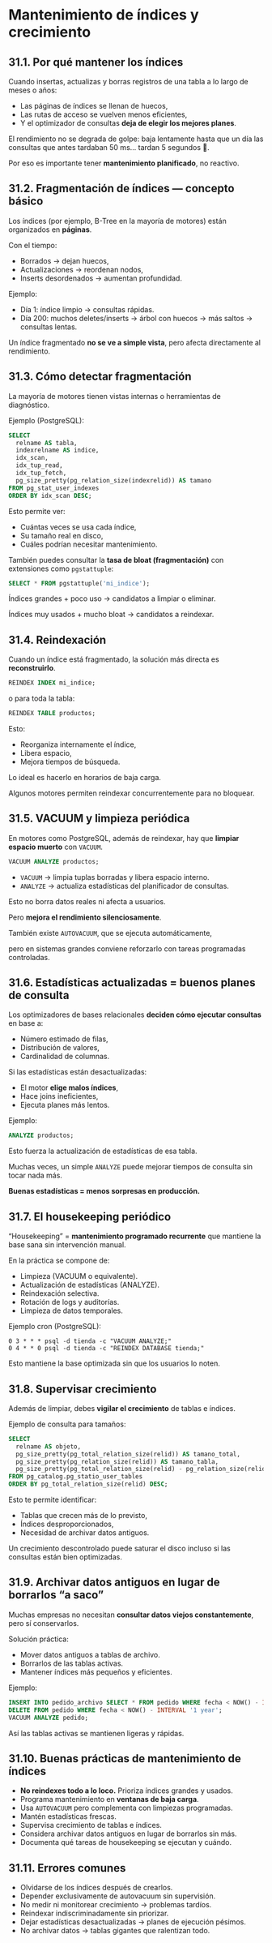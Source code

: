 # Mantenimiento de índices y crecimiento

## 31.1. Por qué mantener los índices

Cuando insertas, actualizas y borras registros de una tabla a lo largo de meses o años:

- Las páginas de índices se llenan de huecos,
- Las rutas de acceso se vuelven menos eficientes,
- Y el optimizador de consultas **deja de elegir los mejores planes**.

El rendimiento no se degrada de golpe: baja lentamente hasta que un día las consultas que antes tardaban 50 ms… tardan 5 segundos 😬.

Por eso es importante tener **mantenimiento planificado**, no reactivo.

## 31.2. Fragmentación de índices — concepto básico

Los índices (por ejemplo, B-Tree en la mayoría de motores) están organizados en **páginas**.

Con el tiempo:

- Borrados → dejan huecos,
- Actualizaciones → reordenan nodos,
- Inserts desordenados → aumentan profundidad.

Ejemplo:

- Día 1: índice limpio → consultas rápidas.
- Día 200: muchos deletes/inserts → árbol con huecos → más saltos → consultas lentas.

Un índice fragmentado **no se ve a simple vista**, pero afecta directamente al rendimiento.

## 31.3. Cómo detectar fragmentación

La mayoría de motores tienen vistas internas o herramientas de diagnóstico.

Ejemplo (PostgreSQL):

```sql
SELECT
  relname AS tabla,
  indexrelname AS indice,
  idx_scan,
  idx_tup_read,
  idx_tup_fetch,
  pg_size_pretty(pg_relation_size(indexrelid)) AS tamano
FROM pg_stat_user_indexes
ORDER BY idx_scan DESC;

```

Esto permite ver:

- Cuántas veces se usa cada índice,
- Su tamaño real en disco,
- Cuáles podrían necesitar mantenimiento.

También puedes consultar la **tasa de bloat (fragmentación)** con extensiones como `pgstattuple`:

```sql
SELECT * FROM pgstattuple('mi_indice');

```

Índices grandes + poco uso → candidatos a limpiar o eliminar.

Índices muy usados + mucho bloat → candidatos a reindexar.

## 31.4. Reindexación

Cuando un índice está fragmentado, la solución más directa es **reconstruirlo**.

```sql
REINDEX INDEX mi_indice;

```

o para toda la tabla:

```sql
REINDEX TABLE productos;

```

Esto:

- Reorganiza internamente el índice,
- Libera espacio,
- Mejora tiempos de búsqueda.

Lo ideal es hacerlo en horarios de baja carga.

Algunos motores permiten reindexar concurrentemente para no bloquear.

## 31.5. VACUUM y limpieza periódica

En motores como PostgreSQL, además de reindexar, hay que **limpiar espacio muerto** con `VACUUM`.

```sql
VACUUM ANALYZE productos;

```

- `VACUUM` → limpia tuplas borradas y libera espacio interno.
- `ANALYZE` → actualiza estadísticas del planificador de consultas.

Esto no borra datos reales ni afecta a usuarios.

Pero **mejora el rendimiento silenciosamente**.

También existe `AUTOVACUUM`, que se ejecuta automáticamente,

pero en sistemas grandes conviene reforzarlo con tareas programadas controladas.

## 31.6. Estadísticas actualizadas = buenos planes de consulta

Los optimizadores de bases relacionales **deciden cómo ejecutar consultas** en base a:

- Número estimado de filas,
- Distribución de valores,
- Cardinalidad de columnas.

Si las estadísticas están desactualizadas:

- El motor **elige malos índices**,
- Hace joins ineficientes,
- Ejecuta planes más lentos.

Ejemplo:

```sql
ANALYZE productos;

```

Esto fuerza la actualización de estadísticas de esa tabla.

Muchas veces, un simple `ANALYZE` puede mejorar tiempos de consulta sin tocar nada más.

**Buenas estadísticas = menos sorpresas en producción.**

## 31.7. El housekeeping periódico

“Housekeeping” = **mantenimiento programado recurrente** que mantiene la base sana sin intervención manual.

En la práctica se compone de:

- Limpieza (VACUUM o equivalente).
- Actualización de estadísticas (ANALYZE).
- Reindexación selectiva.
- Rotación de logs y auditorías.
- Limpieza de datos temporales.

Ejemplo cron (PostgreSQL):

```
0 3 * * * psql -d tienda -c "VACUUM ANALYZE;"
0 4 * * 0 psql -d tienda -c "REINDEX DATABASE tienda;"

```

Esto mantiene la base optimizada sin que los usuarios lo noten.

## 31.8. Supervisar crecimiento

Además de limpiar, debes **vigilar el crecimiento** de tablas e índices.

Ejemplo de consulta para tamaños:

```sql
SELECT
  relname AS objeto,
  pg_size_pretty(pg_total_relation_size(relid)) AS tamano_total,
  pg_size_pretty(pg_relation_size(relid)) AS tamano_tabla,
  pg_size_pretty(pg_total_relation_size(relid) - pg_relation_size(relid)) AS tamano_indices
FROM pg_catalog.pg_statio_user_tables
ORDER BY pg_total_relation_size(relid) DESC;

```

Esto te permite identificar:

- Tablas que crecen más de lo previsto,
- Índices desproporcionados,
- Necesidad de archivar datos antiguos.

Un crecimiento descontrolado puede saturar el disco incluso si las consultas están bien optimizadas.

## 31.9. Archivar datos antiguos en lugar de borrarlos “a saco”

Muchas empresas no necesitan **consultar datos viejos constantemente**, pero sí conservarlos.

Solución práctica:

- Mover datos antiguos a tablas de archivo.
- Borrarlos de las tablas activas.
- Mantener índices más pequeños y eficientes.

Ejemplo:

```sql
INSERT INTO pedido_archivo SELECT * FROM pedido WHERE fecha < NOW() - INTERVAL '1 year';
DELETE FROM pedido WHERE fecha < NOW() - INTERVAL '1 year';
VACUUM ANALYZE pedido;

```

Así las tablas activas se mantienen ligeras y rápidas.

## 31.10. Buenas prácticas de mantenimiento de índices

- **No reindexes todo a lo loco.** Prioriza índices grandes y usados.
- Programa mantenimiento en **ventanas de baja carga**.
- Usa `AUTOVACUUM` pero complementa con limpiezas programadas.
- Mantén estadísticas frescas.
- Supervisa crecimiento de tablas e índices.
- Considera archivar datos antiguos en lugar de borrarlos sin más.
- Documenta qué tareas de housekeeping se ejecutan y cuándo.

## 31.11. Errores comunes

- Olvidarse de los índices después de crearlos.
- Depender exclusivamente de autovacuum sin supervisión.
- No medir ni monitorear crecimiento → problemas tardíos.
- Reindexar indiscriminadamente sin priorizar.
- Dejar estadísticas desactualizadas → planes de ejecución pésimos.
- No archivar datos → tablas gigantes que ralentizan todo.
